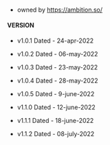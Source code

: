 #### 
- owned by https://ambition.so/


#### VERSION
- v1.0.1 Dated - 24-apr-2022
- v1.0.2 Dated - 06-may-2022
- v1.0.3 Dated - 23-may-2022
- v1.0.4 Dated - 28-may-2022
- v1.0.5 Dated - 9-june-2022

- v1.1.0 Dated - 12-june-2022
- v1.1.1 Dated - 18-june-2022
- v1.1.2 Dated - 08-july-2022
